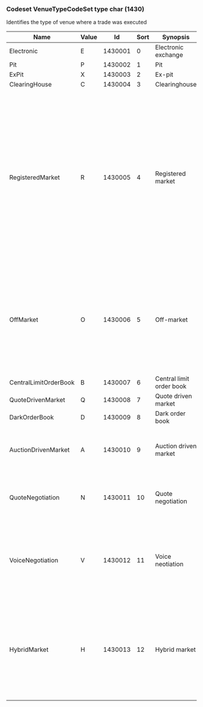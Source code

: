 ### Codeset VenueTypeCodeSet type char (1430)

Identifies the type of venue where a trade was executed

| Name                  | Value | Id      | Sort | Synopsis                 | Elaboration                                                                                                                               |
|-----------------------|-------|---------|------|--------------------------|-------------------------------------------------------------------------------------------------------------------------------|
| Electronic            | E     | 1430001 | 0    | Electronic exchange      |                                                                                                                                |
| Pit                   | P     | 1430002 | 1    | Pit                      |                                                                                                                                |
| ExPit                 | X     | 1430003 | 2    | Ex-pit                   |                                                                                                                                |
| ClearingHouse         | C     | 1430004 | 3    | Clearinghouse            |                                                                                                                                |
| RegisteredMarket      | R     | 1430005 | 4    | Registered market        | Markets registered with regulators such as exchange, multilateral trading facility (MTF), swap execution facility (SEF). In the context of regulatory reporting (e.g. CFTC reporting), this is used for regulated markets, e.g. swap markets. |
| OffMarket             | O     | 1430006 | 5    | Off-market               | Off-book, off-facility. In the context of regulatory reporting (e.g. CFTC reporting) this identifies trades conducted away from a regulated market.                                                                                           |
| CentralLimitOrderBook | B     | 1430007 | 6    | Central limit order book |                                                                                                                                |
| QuoteDrivenMarket     | Q     | 1430008 | 7    | Quote driven market      |                                                                                                                                |
| DarkOrderBook         | D     | 1430009 | 8    | Dark order book          |                                                                                                                                |
| AuctionDrivenMarket   | A     | 1430010 | 9    | Auction driven market    | Markets where matching occurs only in scheduled auctions.                                                                                                                               |
| QuoteNegotiation      | N     | 1430011 | 10   | Quote negotiation        | Discretionary quoting on request or "request for quote" market.                                                                                                                               |
| VoiceNegotiation      | V     | 1430012 | 11   | Voice neotiation         | A trading system where transactions between members are arranged through voice negotiation.                                                                                                                               |
| HybridMarket          | H     | 1430013 | 12   | Hybrid market            | A hybrid system falling into two or more types of trading systems. Can also be used for ESMA RTS 1 "other type of trading system".                                                                                                            |

